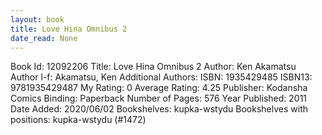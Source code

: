 ```yaml
---
layout: book
title: Love Hina Omnibus 2
date_read: None
---
```


Book Id: 12092206
Title: Love Hina Omnibus 2
Author: Ken Akamatsu
Author l-f: Akamatsu, Ken
Additional Authors: 
ISBN: 1935429485
ISBN13: 9781935429487
My Rating: 0
Average Rating: 4.25
Publisher: Kodansha Comics
Binding: Paperback
Number of Pages: 576
Year Published: 2011
Date Added: 2020/06/02
Bookshelves: kupka-wstydu
Bookshelves with positions: kupka-wstydu (#1472)


